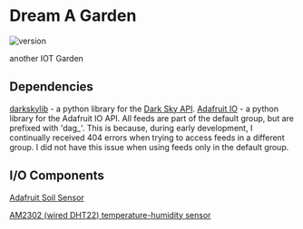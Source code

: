 # **Dream A Garden** #

![version]

another IOT Garden

## Dependencies ##

[darkskylib](https://github.com/lukaskubis/darkskylib) - a python library for the [Dark Sky API](https://darksky.net/dev/docs).
[Adafruit IO](https://github.com/adafruit/Adafruit_IO_Python) - a python library for the Adafruit IO API. All feeds are part of the default group, but are prefixed with 'dag_'. This is because, during early development, I continually received 404 errors when trying to access feeds in a different group. I did not have this issue when using feeds only in the default group.

## I/O Components ##

[Adafruit Soil Sensor](https://learn.adafruit.com/adafruit-stemma-soil-sensor-i2c-capacitive-moisture-sensor/overview)

[AM2302 (wired DHT22) temperature-humidity sensor](https://learn.adafruit.com/dht)

[version]: https://img.shields.io/badge/v-0.1-blue
